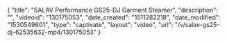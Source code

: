 {
    "title": "SALAV Performance GS25-DJ Garment Steamer",
    "description": "",
    "videoid": "130175053",
    "date_created": "1511282218",
    "date_modified": "1530549601",
    "type": "captivate",
    "layout": "video",
    "url": "\/v\/salav-gs25-dj-62535632-mp4\/130175053"
}